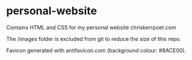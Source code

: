 # personal-website
Contains HTML and CSS for my personal website chriskerrpoet.com

The /images folder is excluded from git to reduce the size of this repo. 

Favicon generated with antifavicon.com (background colour: #8ACE00). 
